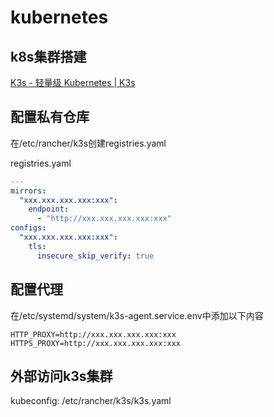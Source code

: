 # kubernetes

## k8s集群搭建

[K3s - 轻量级 Kubernetes | K3s](https://docs.k3s.io/zh/)

## 配置私有仓库

在/etc/rancher/k3s创建registries.yaml

registries.yaml
```yaml
---
mirrors:
  "xxx.xxx.xxx.xxx:xxx":
    endpoint:
      - "http://xxx.xxx.xxx.xxx:xxx"
configs:
  "xxx.xxx.xxx.xxx:xxx":
    tls:
      insecure_skip_verify: true
```


## 配置代理

在/etc/systemd/system/k3s-agent.service.env中添加以下内容
```env
HTTP_PROXY=http://xxx.xxx.xxx.xxx:xxx
HTTPS_PROXY=http://xxx.xxx.xxx.xxx:xxx
```

## 外部访问k3s集群

kubeconfig: /etc/rancher/k3s/k3s.yaml



